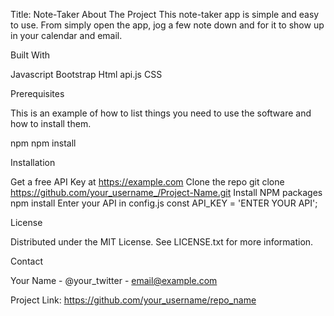 Title: 
      Note-Taker
About The Project
  This note-taker app is simple and easy to use. From simply open the app, jog a few note down and for it to show up in your calendar and email. 
  
  Built With
  
  Javascript
  Bootstrap
  Html
  api.js
  CSS
  
  Prerequisites

This is an example of how to list things you need to use the software and how to install them.

npm
npm install

Installation


Get a free API Key at https://example.com
Clone the repo
git clone https://github.com/your_username_/Project-Name.git
Install NPM packages
npm install
Enter your API in config.js
const API_KEY = 'ENTER YOUR API';

License

Distributed under the MIT License. See LICENSE.txt for more information.

Contact

Your Name - @your_twitter - email@example.com

Project Link: https://github.com/your_username/repo_name

